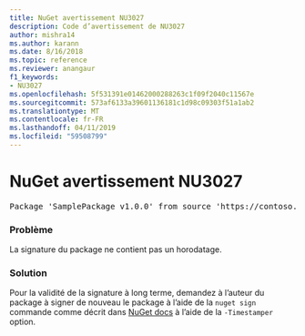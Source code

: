 ```yaml
---
title: NuGet avertissement NU3027
description: Code d’avertissement de NU3027
author: mishra14
ms.author: karann
ms.date: 8/16/2018
ms.topic: reference
ms.reviewer: anangaur
f1_keywords:
- NU3027
ms.openlocfilehash: 5f531391e01462000288263c1f09f2040c11567e
ms.sourcegitcommit: 573af6133a39601136181c1d98c09303f51a1ab2
ms.translationtype: MT
ms.contentlocale: fr-FR
ms.lasthandoff: 04/11/2019
ms.locfileid: "59508799"
---
```

# <a name="nuget-warning-nu3027"></a>NuGet avertissement NU3027

<pre>Package 'SamplePackage v1.0.0' from source 'https://contoso.com/index.json': The signature should be timestamped to enable long-term signature validity after the certificate has expired.</pre>

### <a name="issue"></a>Problème

La signature du package ne contient pas un horodatage.


### <a name="solution"></a>Solution

Pour la validité de la signature à long terme, demandez à l’auteur du package à signer de nouveau le package à l’aide de la `nuget sign` commande comme décrit dans [NuGet docs](https://docs.microsoft.com/en-us/nuget/create-packages/sign-a-package) à l’aide de la `-Timestamper` option.


